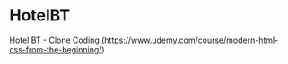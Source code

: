 # HotelBT

Hotel BT - Clone Coding (https://www.udemy.com/course/modern-html-css-from-the-beginning/)
